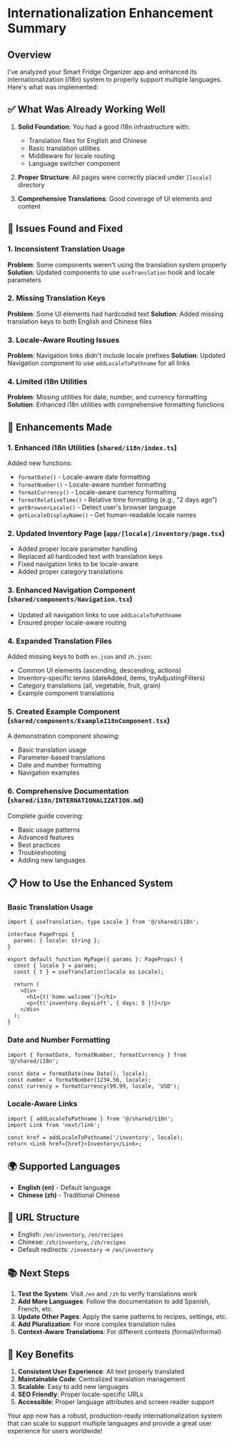 # Internationalization Enhancement Summary

## Overview

I've analyzed your Smart Fridge Organizer app and enhanced its internationalization (i18n) system to properly support multiple languages. Here's what was implemented:

## ✅ **What Was Already Working Well**

1. **Solid Foundation**: You had a good i18n infrastructure with:
   - Translation files for English and Chinese
   - Basic translation utilities
   - Middleware for locale routing
   - Language switcher component

2. **Proper Structure**: All pages were correctly placed under `[locale]` directory

3. **Comprehensive Translations**: Good coverage of UI elements and content

## 🔧 **Issues Found and Fixed**

### 1. **Inconsistent Translation Usage**
**Problem**: Some components weren't using the translation system properly
**Solution**: Updated components to use `useTranslation` hook and locale parameters

### 2. **Missing Translation Keys**
**Problem**: Some UI elements had hardcoded text
**Solution**: Added missing translation keys to both English and Chinese files

### 3. **Locale-Aware Routing Issues**
**Problem**: Navigation links didn't include locale prefixes
**Solution**: Updated Navigation component to use `addLocaleToPathname` for all links

### 4. **Limited i18n Utilities**
**Problem**: Missing utilities for date, number, and currency formatting
**Solution**: Enhanced i18n utilities with comprehensive formatting functions

## 🚀 **Enhancements Made**

### 1. **Enhanced i18n Utilities** (`shared/i18n/index.ts`)
Added new functions:
- `formatDate()` - Locale-aware date formatting
- `formatNumber()` - Locale-aware number formatting  
- `formatCurrency()` - Locale-aware currency formatting
- `formatRelativeTime()` - Relative time formatting (e.g., "2 days ago")
- `getBrowserLocale()` - Detect user's browser language
- `getLocaleDisplayName()` - Get human-readable locale names

### 2. **Updated Inventory Page** (`app/[locale]/inventory/page.tsx`)
- Added proper locale parameter handling
- Replaced all hardcoded text with translation keys
- Fixed navigation links to be locale-aware
- Added proper category translations

### 3. **Enhanced Navigation Component** (`shared/components/Navigation.tsx`)
- Updated all navigation links to use `addLocaleToPathname`
- Ensured proper locale-aware routing

### 4. **Expanded Translation Files**
Added missing keys to both `en.json` and `zh.json`:
- Common UI elements (ascending, descending, actions)
- Inventory-specific terms (dateAdded, items, tryAdjustingFilters)
- Category translations (all, vegetable, fruit, grain)
- Example component translations

### 5. **Created Example Component** (`shared/components/ExampleI18nComponent.tsx`)
A demonstration component showing:
- Basic translation usage
- Parameter-based translations
- Date and number formatting
- Navigation examples

### 6. **Comprehensive Documentation** (`shared/i18n/INTERNATIONALIZATION.md`)
Complete guide covering:
- Basic usage patterns
- Advanced features
- Best practices
- Troubleshooting
- Adding new languages

## 📋 **How to Use the Enhanced System**

### Basic Translation Usage
```tsx
import { useTranslation, type Locale } from '@/shared/i18n';

interface PageProps {
  params: { locale: string };
}

export default function MyPage({ params }: PageProps) {
  const { locale } = params;
  const { t } = useTranslation(locale as Locale);

  return (
    <div>
      <h1>{t('home.welcome')}</h1>
      <p>{t('inventory.daysLeft', { days: 5 })}</p>
    </div>
  );
}
```

### Date and Number Formatting
```tsx
import { formatDate, formatNumber, formatCurrency } from '@/shared/i18n';

const date = formatDate(new Date(), locale);
const number = formatNumber(1234.56, locale);
const currency = formatCurrency(99.99, locale, 'USD');
```

### Locale-Aware Links
```tsx
import { addLocaleToPathname } from '@/shared/i18n';
import Link from 'next/link';

const href = addLocaleToPathname('/inventory', locale);
return <Link href={href}>Inventory</Link>;
```

## 🌍 **Supported Languages**

- **English (en)** - Default language
- **Chinese (zh)** - Traditional Chinese

## 🔗 **URL Structure**

- English: `/en/inventory`, `/en/recipes`
- Chinese: `/zh/inventory`, `/zh/recipes`
- Default redirects: `/inventory` → `/en/inventory`

## 📚 **Next Steps**

1. **Test the System**: Visit `/en` and `/zh` to verify translations work
2. **Add More Languages**: Follow the documentation to add Spanish, French, etc.
3. **Update Other Pages**: Apply the same patterns to recipes, settings, etc.
4. **Add Pluralization**: For more complex translation rules
5. **Context-Aware Translations**: For different contexts (formal/informal)

## 🎯 **Key Benefits**

1. **Consistent User Experience**: All text properly translated
2. **Maintainable Code**: Centralized translation management
3. **Scalable**: Easy to add new languages
4. **SEO Friendly**: Proper locale-specific URLs
5. **Accessible**: Proper language attributes and screen reader support

Your app now has a robust, production-ready internationalization system that can scale to support multiple languages and provide a great user experience for users worldwide! 